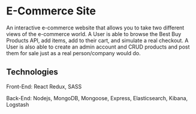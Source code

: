 # E-Commerce Site

An interactive e-commerce website that allows you to take two different views of the e-commerce world.
A User is able to browse the Best Buy Products API, add items, add to their cart, and simulate a real checkout.
A User is also able to create an admin account and CRUD products and post them for sale just as a real person/company would do.

## Technologies

Front-End:
React Redux, SASS

Back-End:
Nodejs, MongoDB, Mongoose, Express, Elasticsearch, Kibana, Logstash

